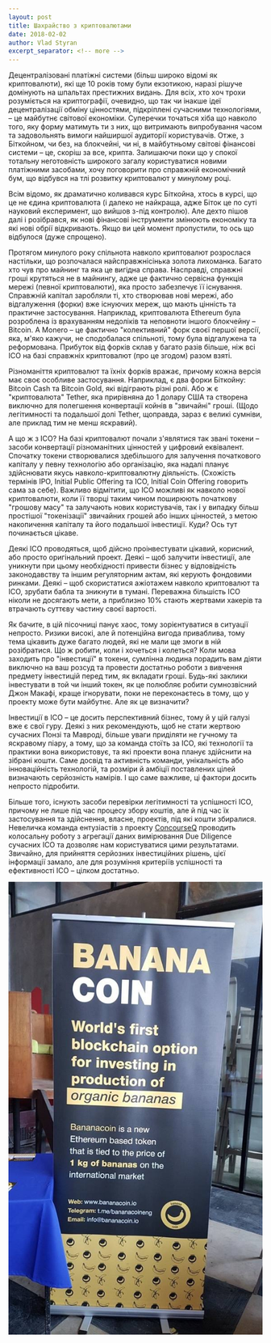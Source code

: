 ```yaml
---
layout: post
title: Шахрайство з криптовалютами
date: 2018-02-02
author: Vlad Styran
excerpt_separator: <!-- more -->
---
```


Децентралізовані платіжні системи (більш широко відомі як криптовалюти), які ще 10 років тому були екзотикою, наразі рішуче домінують на шпальтах престижних видань. Для всіх, хто хоч трохи розуміється на криптографії, очевидно, що так чи інакше ідеї децентралізації обміну цінностями, підкріплені сучасними технологіями, – це майбутнє світової економіки. Суперечки точаться хіба що навколо того, яку форму матимуть ти з них, що витримають випробування часом та задовольнять вимоги найширшої аудиторії користувачів. Отже, з Біткойном, чи без, на блокчейні, чи ні, в майбутньому світові фінансові системи – це, скоріш за все, крипта. Залишаючи поки що у спокої тотальну неготовність широкого загалу користуватися новими платіжними засобами, хочу поговорити про справжній економічний бум, що відбувся на тлі розвитку криптовалют у минулому році.
<!-- more -->

Всім відомо, як драматично коливався курс Біткойна, хтось в курсі, що це не єдина криптовалюта (і далеко не найкраща, адже Біток це по суті науковий експеримент, що вийшов з-під контролю). Але дехто пішов далі і розібрався, як нові фінансові інструменти змінюють економіку та які нові обрії відкривають. Якщо ви цей момент пропустили, то ось що відбулося (дуже спрощено).

Протягом минулого року спільнота навколо криптовалют розрослася настільки, що розпочалася найсправжнісінька золота лихоманка. Багато хто чув про майнинг та яка це вигідна справа. Насправді, справжні гроші крутяться не в майнингу, адже це фактично сервісна функція мережі (певної криптовалюти), яка просто забезпечує її існування. Справжній капітал заробляли ті, хто створював нові мережі, або відгалуження (форки) вже існуючих мереж, що мають цінність та практичне застосування. Наприклад, криптовалюта Ethereum була розроблена із врахуванням недоліків та неповноти іншого блокчейну – Bitcoin. А Monero – це фактично "колективний" форк своєї першої версії, яка, м'яко кажучи, не сподобалася спільноті, тому була відгалужена та реформована. Прибуток від форків склав у багато разів більше, ніж всі ICO на базі справжніх криптовалют (про це згодом) разом взяті.

Різноманіття криптовалют та їхніх форків вражає, причому кожна версія має своє особливе застосування. Наприклад, є два форки Біткойну: Bitcoin Cash та Bitcoin Gold, які відіграють різні ролі. Або ж є "криптовалюта" Tether, яка прирівняна до 1 долару США та створена виключно для полегшення конвертації койнів в "звичайні" гроші. (Щодо легітимності та подальшої долі Tether, щоправда, зараз є великі сумніви, але приклад тим не менш яскравий).

А що ж з ICO? На базі криптовалют почали з'являтися так звані токени – засоби конвертації різноманітних цінностей у цифровий еквівалент. Спочатку токени створювалися здебільшого для залучення початкового капіталу у певну технологію або організацію, яка надалі планує здійснювати якусь навколо-криптовалютну діяльність. (Схожість термінів IPO, Initial Public Offering та ICO, Initial Coin Offering говорить сама за себе). Важливо відмітити, що ICO можливі як навколо нової криптовалюти, коли її творці таким чином поширюють початкову "грошову масу" та залучають нових користувачів, так і у випадку більш простішої "токенізації" звичайних грошей або інших цінностей, з метою накопичення капіталу та його подальшої інвестиції. Куди? Ось тут починається цікаве.

Деякі ICO проводяться, щоб дійсно проінвестувати цікавий, корисний, або просто оригінальний проект. Деякі – щоб залучити інвестиції, але уникнути при цьому необхідності привести бізнес у відповідність законодавству та іншим регуляторним актам, які керують фондовими ринками. Деякі – щоб скористатися ажіотажем навколо криптовалют та ICO, зрубати бабла та зникнути в тумані. Переважна більшість ICO ніколи не досягають мети, а приблизно 10% стають жертвами хакерів та втрачають суттєву частину своєї вартості.

Як бачите, в цій пісочниці панує хаос, тому зорієнтуватися в ситуації непросто. Ризики високі, але й потенційна вигода приваблива, тому тема цікавить дуже багато людей, які не мали ще змоги в ній розібратися. Що ж робити, коли і хочеться і колеться? Коли мова заходить про "інвестиції" в токени, сумлінна людина порадить вам діяти виключно на ваш розсуд та провести достатньо роботи з вивчення предмету інвестицій перед тим, як вкладати гроші. Будь-які заклики інвестувати в той чи інший токен, як це полюбляє робити сумнозвісний Джон Макафі, краще ігнорувати, поки не переконаєтесь в тому, що у проекту може бути майбутнє. Але як це визначити?

Інвестиції в ICO – це досить перспективний бізнес, тому й у цій галузі вже є свої гуру. Деякі з них рекомендують, щоб не стати жертвою сучасних Понзі та Мавроді, більше уваги приділяти не гучному та яскравому піару, а тому, що за команда стоїть за ICO, які технології та практики вона використовує, та які проекти вона планує здійснити на зібрані кошти. Саме досвід та активність команди, унікальність або інноваційність технологій, та розміри й амбіції поставлених цілей визначають серйозність намірів. І що саме важливе, ці фактори досить непросто підробити.

Більше того, існують засоби перевірки легітимності та успішності ICO, причому не лише під час процесу збору коштів, але й під час їх застосування та здійснення, власне, проектів, під які кошти збиралися. Невеличка команда ентузіастів з проекту [ConcourseQ](https://concourseq.io) проводить колосальну роботу з агрегації даних вимірювання Due Diligence сучасних ICO та дозволяє нам користуватися цими результатами. Звичайно, для прийняття серйозних інвестиційних рішень, цієї інформації замало, але для розуміння критеріїв успішності та ефективності ICO – цілком достатньо.

![BananaCoin](img/bananacoin.jpg)